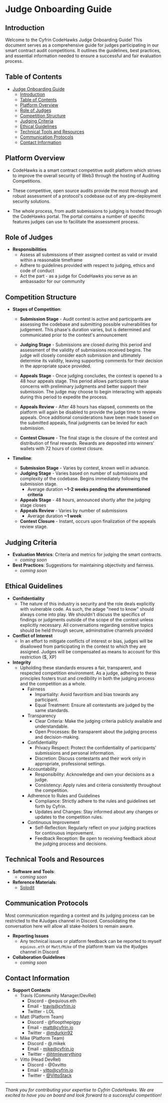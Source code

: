 # Judge Onboarding Guide

## Introduction

Welcome to the Cyfrin CodeHawks Judge Onboarding Guide! This document serves as a comprehensive guide for judges participating in our smart contract audit competitions. It outlines the guidelines, best practices, and essential information needed to ensure a successful and fair evaluation process.

## Table of Contents

- [Judge Onboarding Guide](#judge-onboarding-guide)
  - [Introduction](#introduction)
  - [Table of Contents](#table-of-contents)
  - [Platform Overview](#platform-overview)
  - [Role of Judges](#role-of-judges)
  - [Competition Structure](#competition-structure)
  - [Judging Criteria](#judging-criteria)
  - [Ethical Guidelines](#ethical-guidelines)
  - [Technical Tools and Resources](#technical-tools-and-resources)
  - [Communication Protocols](#communication-protocols)
  - [Contact Information](#contact-information)

## Platform Overview

- CodeHawks is a smart contract competitive audit platform which strives to improve the overall security of Web3 through the hosting of Auditing Competitions.

- These competitive, open source audits provide the most thorough and robust assessment of a protocol's codebase out of any pre-deployment security solutions.

- The whole process, from audit submissions to judging is hosted through the CodeHawks portal. The portal contains a number of specific features judges can use to facilitate the assessment process.

## Role of Judges

- **Responsibilities**
  - Assess all submissions of their assigned contest as valid or invalid within a reasonable timeframe
  - Adhere to guidelines provided with respect to judging, ethics and code of conduct
  - Act the part - as a judge for CodeHawks you serve as an ambassador for our community

## Competition Structure

- **Stages of Competition**:

  - **Submission Stage** - Audit contest is active and participants are assessing the codebase and submitting possible vulnerabilities for judgement. This phase's duration varies, but is determined and communicated prior to the contest's announcement

  - **Judging Stage** - Submissions are closed during this period and assessment of the validity of submissions received begins. The judge will closely consider each submission and ultimately determine its validity, leaving supporting comments for their decision in the appropriate space provided.

  - **Appeals Stage** - Once judging concludes, the contest is opened to a 48 hour appeals stage. This period allows participants to raise concerns with preliminary judgments and better support their submission. The judge may choose to begin interacting with appeals during this period to expedite the process.

  - **Appeals Review** - After 48 hours has elapsed, comments on the platform will again be disabled to provide the judge time to review appeals. Once additional considerations have been made based on the submitted appeals, final judgments can be levied for each submission.

  - **Contest Closure** - The final stage is the closure of the contest and distribution of final rewards. Rewards are deposited into winners' wallets with 72 hours of contest closure.

- **Timeline**:
  - **Submission Stage** - Varies by contest, known well in advance.
  - **Judging Stage** - Varies based on number of submissions and complexity of the codebase. Begins immediately following the submission stage.
    - Average duration **~1-2 weeks pending the aforementioned criteria**
  - **Appeals Stage** - 48 hours, announced shortly after the judging stage closes
  - **Appeals Review** - Varies by number of submissions
    - Average duration **~1 week**
  - **Contest Closure** - Instant, occurs upon finalization of the appeals review stage.

## Judging Criteria

- **Evaluation Metrics**: Criteria and metrics for judging the smart contracts.
  - _coming soon_
- **Best Practices**: Suggestions for maintaining objectivity and fairness.
  - _coming soon_

## Ethical Guidelines

- **Confidentiality**
  - The nature of this industry is security and the role deals explicitly with vulnerable code. As such, the adage "need to know" should always come into play. We shouldn't discuss the specifics of findings or judgments outside of the scope of the contest unless explicitly necessary. All conversations regarding sensitive topics should be held through secure, adminstrative channels provided
- **Conflict of Interest**
  - In an effort to mitigate conflicts of interest or bias, judges will be disallowed from participating in the contest to which they are assigned. Judges will be compensated as means to account for this restriction ($, XP)
- **Integrity**
  - Upholding these standards ensures a fair, transparent, and respected competition environment. As a judge, adhering to these principles fosters trust and credibility in both the judging process and the competition as a whole.
    - Fairness
      - Impartiality: Avoid favoritism and bias towards any participant.
      - Equal Treatment: Ensure all contestants are judged by the same standards.
    - Transparency
      - Clear Criteria: Make the judging criteria publicly available and understandable.
      - Open Processes: Be transparent about the judging process and decision-making.
    - Confidentiality
      - Privacy Respect: Protect the confidentiality of participants' submissions and personal information.
      - Discretion: Discuss contestants and their work only in appropriate, professional settings.
    - Accountability
      - Responsibility: Acknowledge and own your decisions as a judge.
      - Consistency: Apply rules and criteria consistently throughout the competition.
    - Adherence to Rules and Guidelines
      - Compliance: Strictly adhere to the rules and guidelines set forth by Cyfrin.
      - Updates and Changes: Stay informed about any changes or updates to the competition rules.
    - Continuous Improvement
      - Self-Reflection: Regularly reflect on your judging practices for continuous improvement.
      - Feedback Reception: Be open to receiving feedback about the judging process and decisions.

## Technical Tools and Resources

- **Software and Tools**:
  - _coming soon_
- **Reference Materials**:
  - [Solodit](https://solodit.xyz/)

## Communication Protocols

Most communication regarding a contest and its judging process can be restricted to the #Judges channel in Discord. Consolidating the conversation here will allow all stake-holders to remain aware.

- **Reporting Issues**
  - Any technical issues or platform feedback can be reported to myself `equious.eth` or `Matt/Mike` of the platform team via the #judges channel in Discord
- **Collaboration Guidelines**
  - _coming soon_

## Contact Information

- **Support Contacts**
  - Travis (Community Manager/DevRel)
    - Discord - @equious.eth
    - Email - travis@cyfrin.io
    - Twitter - LOL
  - Matt (Platform Team)
    - Discord - @floopthepiggy
    - Email - matt@cyfrin.io
    - Twitter - [@mdurkin92](https://twitter.com/mdurkin92)
  - Mike (Platform Team)
    - Discord - @.mikek
    - Email - mike@cyfrin.io
    - Twitter - [@htmleverything](https://twitter.com/htmleverything)
  - Vitto (Head DevRel)
    - Discord - @0xvitto
    - Email - vitto@cyfrin.io
    - Twitter - [@VittoStack](https://twitter.com/VittoStack)

---

_Thank you for contributing your expertise to Cyfrin CodeHawks. We are excited to have you on board and look forward to a successful competition!_
